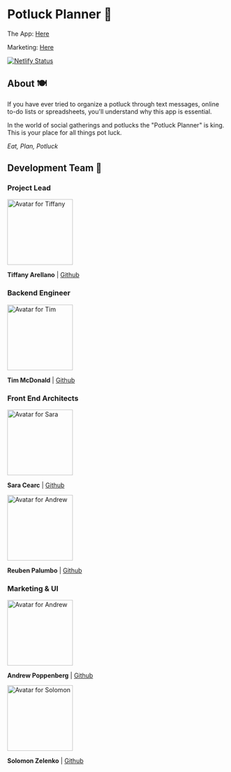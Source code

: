 # Potluck Planner 🥘

The App: [Here](https://painlesspotlucks.vercel.app/)

Marketing: [Here](https://eat-plan-potluck.netlify.app/)

[![Netlify Status](https://api.netlify.com/api/v1/badges/6300527a-1fc2-49e6-8bae-f8755c97bfc3/deploy-status)](https://app.netlify.com/sites/eat-plan-potluck/deploys)

## About 🍽️

If you have ever tried to organize a potluck through text messages, online to-do lists or spreadsheets, you'll understand why this app is essential.

In the world of social gatherings and potlucks the "Potluck Planner" is king. This is your place for all things pot luck.

_Eat, Plan, Potluck_

## Development Team 🍱

### Project Lead

<img src="https://avatars3.githubusercontent.com/u/20312870?s=460&u=1cbd3c7e532dd9ec57b70b32e62681a80fda03c7&v=4" alt="Avatar for Tiffany" width="150">

**Tiffany Arellano** | [Github](https://github.com/yirano)



### Backend Engineer

<img src="https://avatars3.githubusercontent.com/u/66280945?s=460&u=b59a8cf673afe0cd2211f28b78a0bca41b5f3a38&v=4" alt="Avatar for Tim" width="150">

**Tim McDonald** | [Github](https://github.com/timotheemcdonald)



### Front End Architects

<img src="https://avatars3.githubusercontent.com/u/67298892?s=460&u=7798763a452a1cc905d641cb94fb0216a18cd0ea&v=4" alt="Avatar for Sara" width="150">

**Sara Cearc** | [Github](https://github.com/cearc-sara)


<img src="https://ca.slack-edge.com/ESZCHB482-W017LT9E9BP-4c8ecb2de753-512" alt="Avatar for Andrew" width="150">

**Reuben Palumbo** | [Github](https://github.com/reubenPalumbo)



### Marketing & UI

<img src="https://ca.slack-edge.com/ESZCHB482-W0198A541D0-4d43ee411079-512" alt="Avatar for Andrew" width="150">

**Andrew Poppenberg** | [Github](https://github.com/TheGitHubFiles)


<img src="https://avatars1.githubusercontent.com/u/39205476?s=460&u=e84d6fe8caf14bcf5e5dc5be000bdd8ec6e861d6&v=4" alt="Avatar for Solomon" width="150">

**Solomon Zelenko** | [Github](https://github.com/zempo)

